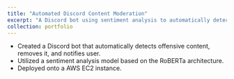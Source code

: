 ```yaml
---
title: "Automated Discord Content Moderation"
excerpt: "A Discord bot using sentiment analysis to automatically detects offensive content and remove it<br/><img src='/images/Portfolio1.png' width='500'>"
collection: portfolio
---
```

- Created a Discord bot that automatically detects offensive content, removes it, and notifies user.
- Utilized a sentiment analysis model based on the RoBERTa architecture.
- Deployed onto a AWS EC2 instance.
